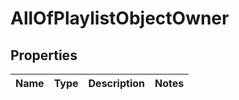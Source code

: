 # AllOfPlaylistObjectOwner

## Properties
Name | Type | Description | Notes
------------ | ------------- | ------------- | -------------
